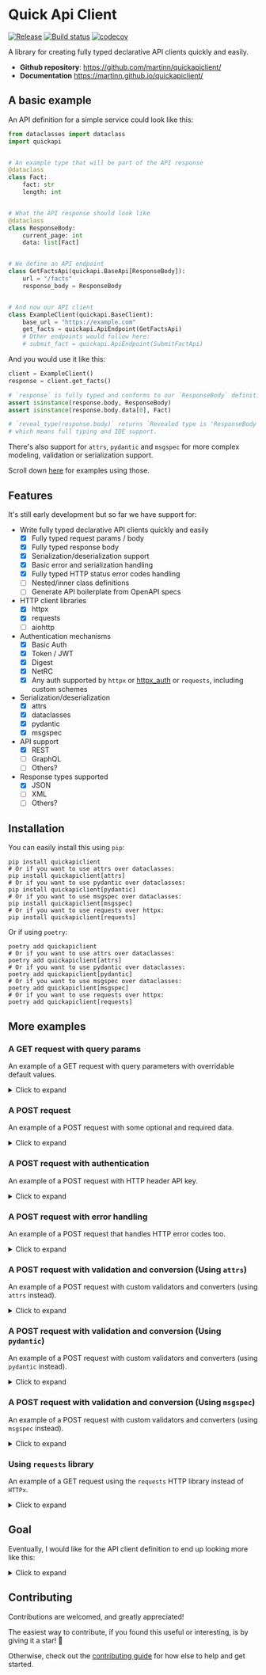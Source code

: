 # Quick Api Client

[![Release](https://img.shields.io/github/v/release/martinn/quickapiclient)](https://img.shields.io/github/v/release/martinn/quickapiclient)
[![Build status](https://img.shields.io/github/actions/workflow/status/martinn/quickapiclient/main.yml?branch=main)](https://github.com/martinn/quickapiclient/actions/workflows/main.yml?query=branch%3Amain)
[![codecov](https://codecov.io/gh/martinn/quickapiclient/branch/main/graph/badge.svg)](https://codecov.io/gh/martinn/quickapiclient)

A library for creating fully typed declarative API clients quickly and easily.

- **Github repository**: <https://github.com/martinn/quickapiclient/>
- **Documentation** <https://martinn.github.io/quickapiclient/>

## A basic example

An API definition for a simple service could look like this:

```python
from dataclasses import dataclass
import quickapi


# An example type that will be part of the API response
@dataclass
class Fact:
    fact: str
    length: int


# What the API response should look like
@dataclass
class ResponseBody:
    current_page: int
    data: list[Fact]


# We define an API endpoint
class GetFactsApi(quickapi.BaseApi[ResponseBody]):
    url = "/facts"
    response_body = ResponseBody


# And now our API client
class ExampleClient(quickapi.BaseClient):
    base_url = "https://example.com"
    get_facts = quickapi.ApiEndpoint(GetFactsApi)
    # Other endpoints would follow here:
    # submit_fact = quickapi.ApiEndpoint(SubmitFactApi)
```

And you would use it like this:

```python
client = ExampleClient()
response = client.get_facts()

# `response` is fully typed and conforms to our `ResponseBody` definition
assert isinstance(response.body, ResponseBody)
assert isinstance(response.body.data[0], Fact)

# `reveal_type(response.body)` returns `Revealed type is 'ResponseBody'` too,
# which means full typing and IDE support.
```

There's also support for `attrs`, `pydantic` and `msgspec` for more complex modeling, validation or serialization support.

Scroll down [here](#a-post-request-with-validation-and-conversion-using-attrs) for examples using those.

## Features

It's still early development but so far we have support for:

- Write fully typed declarative API clients quickly and easily
  - [x] Fully typed request params / body
  - [x] Fully typed response body
  - [x] Serialization/deserialization support
  - [x] Basic error and serialization handling
  - [x] Fully typed HTTP status error codes handling
  - [ ] Nested/inner class definitions
  - [ ] Generate API boilerplate from OpenAPI specs
- HTTP client libraries
  - [x] httpx
  - [x] requests
  - [ ] aiohttp
- Authentication mechanisms
  - [x] Basic Auth
  - [x] Token / JWT
  - [x] Digest
  - [x] NetRC
  - [x] Any auth supported by `httpx` or [httpx_auth](https://github.com/Colin-b/httpx_auth) or `requests`, including custom schemes
- Serialization/deserialization
  - [x] attrs
  - [x] dataclasses
  - [x] pydantic
  - [x] msgspec
- API support
  - [x] REST
  - [ ] GraphQL
  - [ ] Others?
- Response types supported
  - [x] JSON
  - [ ] XML
  - [ ] Others?

## Installation

You can easily install this using `pip`:

```console
pip install quickapiclient
# Or if you want to use attrs over dataclasses:
pip install quickapiclient[attrs]
# Or if you want to use pydantic over dataclasses:
pip install quickapiclient[pydantic]
# Or if you want to use msgspec over dataclasses:
pip install quickapiclient[msgspec]
# Or if you want to use requests over httpx:
pip install quickapiclient[requests]
```

Or if using `poetry`:

```console
poetry add quickapiclient
# Or if you want to use attrs over dataclasses:
poetry add quickapiclient[attrs]
# Or if you want to use pydantic over dataclasses:
poetry add quickapiclient[pydantic]
# Or if you want to use msgspec over dataclasses:
poetry add quickapiclient[msgspec]
# Or if you want to use requests over httpx:
poetry add quickapiclient[requests]
```

## More examples

### A GET request with query params

An example of a GET request with query parameters with overridable default values.

<details>
<summary>Click to expand</summary>

```python
# ...

@dataclass
class RequestParams:
    max_length: int = 100
    limit: int = 10


class GetFactsApi(quickapi.BaseApi[ResponseBody]):
    url = "/facts"
    request_params = RequestParams
    response_body = ResponseBody


class ExampleClient(quickapi.BaseClient):
    base_url = "https://example.com"
    get_facts = quickapi.ApiEndpoint(GetFactsApi)
```

And to use it:

```python
client = ExampleClient()
# Using default request param values
response = client.get_facts()

# Using custom request param values
request_params = RequestParams(max_length=5, limit=10)
response = client.get_facts(request_params=request_params)
```

</details>

### A POST request

An example of a POST request with some optional and required data.

<details>
<summary>Click to expand</summary>

```python
# ...

@dataclass
class RequestBody:
    required_input: str
    optional_input: str | None = None


@dataclass
class SubmitResponseBody:
    success: bool
    message: str


class SubmitFactApi(quickapi.BaseApi[SubmitResponseBody]):
    url = "/facts/new"
    method = quickapi.BaseHttpMethod.POST
    request_body = RequestBody
    response_body = SubmitResponseBody


class ExampleClient(quickapi.BaseClient):
    base_url = "https://example.com"
    get_facts = quickapi.ApiEndpoint(GetFactsApi)
    submit_fact = quickapi.ApiEndpoint(SubmitFactApi)
```

And to use it:

```python
client = ExampleClient()
request_body = RequestBody(required_input="dummy")
response = client.submit_fact(request_body=request_body)
```

</details>

### A POST request with authentication

An example of a POST request with HTTP header API key.

<details>
<summary>Click to expand</summary>

```python
import httpx_auth

# ...

class SubmitFactApi(quickapi.BaseApi[SubmitResponseBody]):
    url = "/facts/new"
    method = quickapi.BaseHttpMethod.POST
    # Specify it here if you want all requests to this endpoint to have auth
    # auth = httpx_auth.HeaderApiKey(header_name="X-Api-Key", api_key="secret_api_key")
    request_body = RequestBody
    response_body = SubmitResponseBody


class ExampleClient(quickapi.BaseClient):
    base_url = "https://example.com"
    # Specify it here if you want requests to all of this clients' endpoints to have auth
    # auth = httpx_auth.HeaderApiKey(header_name="X-Api-Key", api_key="secret_api_key")
    get_facts = quickapi.ApiEndpoint(GetFactsApi)
    submit_fact = quickapi.ApiEndpoint(SubmitFactApi)
```

And to use it:

```python
auth = httpx_auth.HeaderApiKey(header_name="X-Api-Key", api_key="secret_api_key")
client = ExampleClient(
  # Specify it here to have auth for all apis on this client instance only
  # auth=auth
)
request_body = RequestBody(required_input="dummy")
response = client.submit_fact(
  request_body=request_body,
  # Or here to have auth just for this api request
  auth=auth
)
```

</details>

### A POST request with error handling

An example of a POST request that handles HTTP error codes too.

<details>
<summary>Click to expand</summary>

```python
# ...

@dataclass
class ResponseError401:
    status: str
    message: str


class SubmitFactApi(quickapi.BaseApi[SubmitResponseBody]):
    url = "/facts/new"
    method = quickapi.BaseHttpMethod.POST
    response_body = ResponseBody
    # Add more types for each HTTP status code you wish to handle
    response_errors = {401: ResponseError401}


class ExampleClient(quickapi.BaseClient):
    base_url = "https://example.com"
    submit_fact = quickapi.ApiEndpoint(SubmitFactApi)
```

And to use it:

```python
client = ExampleClient()
request_body = RequestBody(required_input="dummy")

try:
    response = client.submit_fact(request_body=request_body)
except quickapi.HTTPError as e:
    match e.value.status_code:
        case 401:
            assert isinstance(e.value.body, ResponseError401)
            print(f"Received {e.value.body.status} with {e.value.body.message}")
        case _:
            print("Unhandled error occured.")
```

</details>

### A POST request with validation and conversion (Using `attrs`)

An example of a POST request with custom validators and converters (using `attrs` instead).

<details>
<summary>Click to expand</summary>

```python
import attrs
import quickapi
import enum



class State(enum.Enum):
    ON = "on"
    OFF = "off"


@attrs.define
class RequestBody:
    state: State = attrs.field(validator=attrs.validators.in_(State))
    email: str = attrs.field(
        validator=attrs.validators.matches_re(
            r"(^[a-zA-Z0-9_.+-]+@[a-zA-Z0-9-]+\.[a-zA-Z0-9-.]+$)"
        )
    )


@attrs.define
class ResponseBody:
    success: bool = attrs.field(converter=attrs.converters.to_bool)


class SubmitApi(quickapi.BaseApi[ResponseBody]):
    url = "/submit"
    method = quickapi.BaseHttpMethod.POST
    request_body = RequestBody
    response_body = ResponseBody


class ExampleClient(quickapi.BaseClient):
    base_url = "https://example.com"
    submit = quickapi.ApiEndpoint(SubmitApi)
```

And to use it:

```python
client = ExampleClient()
request_body = RequestBody(email="invalid_email", state="on") # Will raise an error
response = client.submit(request_body=request_body)
```

Check out [attrs](https://github.com/python-attrs/attrs) for full configuration.

</details>

### A POST request with validation and conversion (Using `pydantic`)

An example of a POST request with custom validators and converters (using `pydantic` instead).

<details>
<summary>Click to expand</summary>

```python
import enum
import pydantic
import quickapi



class State(enum.Enum):
    ON = "on"
    OFF = "off"


class RequestBody(pydantic.BaseModel):
    state: State
    email: pydantic.EmailStr


class ResponseBody(pydantic.BaseModel):
    success: bool


class SubmitApi(quickapi.BaseApi[ResponseBody]):
    url = "/submit"
    method = quickapi.BaseHttpMethod.POST
    request_body = RequestBody
    response_body = ResponseBody


class ExampleClient(quickapi.BaseClient):
    base_url = "https://example.com"
    submit = quickapi.ApiEndpoint(SubmitApi)
```

And to use it:

```python
client = ExampleClient()
request_body = RequestBody(email="invalid_email", state="on") # Will raise an error
response = client.submit(request_body=request_body)
```

Check out [pydantic](https://github.com/pydantic/pydantic) for full configuration.

</details>

### A POST request with validation and conversion (Using `msgspec`)

An example of a POST request with custom validators and converters (using `msgspec` instead).

<details>
<summary>Click to expand</summary>

```python
import enum
from typing import Annotated

import msgspec
import quickapi



class State(enum.Enum):
    ON = "on"
    OFF = "off"


class RequestBody(msgspec.Struct):
    state: State
    email: str = Annotated[str, msgspec.Meta(pattern=r'^[a-zA-Z0-9_.+-]+@[a-zA-Z0-9-]+\.[a-zA-Z0-9-.]+$')]


class ResponseBody(msgspec.Struct):
    success: bool


class SubmitApi(quickapi.BaseApi[ResponseBody]):
    url = "/submit"
    method = quickapi.BaseHttpMethod.POST
    request_body = RequestBody
    response_body = ResponseBody


class ExampleClient(quickapi.BaseClient):
    base_url = "https://example.com"
    submit = quickapi.ApiEndpoint(SubmitApi)
```

And to use it:

```python
client = ExampleClient()
request_body = RequestBody(email="invalid_email", state="on") # Will raise an error
response = client.submit(request_body=request_body)
```

</details>

### Using `requests` library

An example of a GET request using the `requests` HTTP library instead of `HTTPx`.

<details>
<summary>Click to expand</summary>

```python
from dataclasses import dataclass
import quickapi



@dataclass
class ResponseBody:
    current_page: int
    data: list[Fact]


class GetFactsApi(quickapi.BaseApi[ResponseBody]):
    url = "/facts"
    response_body = ResponseBody


class ExampleClient(quickapi.BaseClient)
    base_url = "https://example.com"
    http_client = quickapi.RequestsClient()
    get_facts = quickapi.ApiEndpoint(GetFactsApi)
```

And to use it:

```python
client = ExampleClient()
response = client.get_facts()
```

</details>

## Goal

Eventually, I would like for the API client definition to end up looking more like this:

<details>
<summary>Click to expand</summary>

```python
import quickapi


@quickapi.api
class FetchApi:
    url = "/fetch"
    method = quickapi.BaseHttpMethod.GET

    class ResponseBody:
        current_page: int
        data: list[Fact]


@quickapi.api
class SubmitApi:
    url = "/submit"
    method = quickapi.BaseHttpMethod.POST

    class RequestBody:
        required_input: str
        optional_input: str | None = None

    class ResponseBody:
        success: bool
        message: str


@quickapi.client
class MyClient:
    base_url = "https://example.com"
    fetch = quickapi.ApiEndpoint(FetchApi)
    submit = quickapi.ApiEndpoint(SubmitApi)


client = MyClient(auth=...)
response = client.fetch()
response = client.submit(request_body=RequestBody(...))
```

</details>

## Contributing

Contributions are welcomed, and greatly appreciated!

The easiest way to contribute, if you found this useful or interesting,
is by giving it a star! 🌟

Otherwise, check out the
[contributing guide](./CONTRIBUTING.md) for how else to help and get started.
